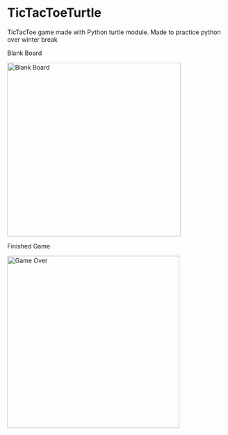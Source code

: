 # TicTacToeTurtle
TicTacToe game made with Python turtle module. Made to practice python over winter break

Blank Board

<img width="399" alt="Blank Board" src="https://github.com/noel-chacko/TicTacToeTurtle/assets/69741906/1670895f-5323-4f0e-a7d8-151f1c54d19a">

Finished Game

<img width="396" alt="Game Over" src="https://github.com/noel-chacko/TicTacToeTurtle/assets/69741906/95aba5e3-d194-487e-955a-0fe21a6a8ba9">
